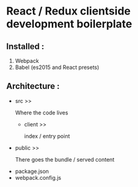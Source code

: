 # React / Redux clientside development boilerplate

## Installed :
1. Webpack
2. Babel (es2015 and React presets)

## Architecture :
* src >>

    Where the code lives

  * client >>

    index / entry point

* public >>

  There goes the bundle / served content

+ package.json
+ webpack.config.js

